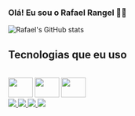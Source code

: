 ### Olá! Eu sou o Rafael Rangel :technologist:

![Rafael's GitHub stats](https://github-readme-stats.vercel.app/api?username=Rafael-Rangel&show_icons=true&theme=dracula)

## Tecnologias que eu uso 

<div style=" display:inline-block"><br>
<img aling="center" height="40" width="50" src="https://cdn.jsdelivr.net/gh/devicons/devicon/icons/html5/html5-original.svg" />
<img aling="center" height="40" width="50" src="https://cdn.jsdelivr.net/gh/devicons/devicon/icons/css3/css3-original.svg" />
<img aling="center" height="40" width="50" src="https://cdn.jsdelivr.net/gh/devicons/devicon/icons/javascript/javascript-original.svg" />
  <!--
<img aling="center" height="40" width="50" src="https://cdn.jsdelivr.net/gh/devicons/devicon/icons/react/react-original.svg" />
<img aling="center" height="40" width="50" src="https://cdn.jsdelivr.net/gh/devicons/devicon/icons/nodejs/nodejs-original.svg" />
<img aling="center" height="40" width="50" src="https://cdn.jsdelivr.net/gh/devicons/devicon/icons/mongodb/mongodb-original.svg" />
-->
</div><br>

<div style="display:inline-block">

<a href="https://www.linkedin.com/in/rafael-rangel-2573361b3/">
<img src="https://img.shields.io/badge/LinkedIn-0077B5?style=for-the-badge&logo=linkedin&logoColor=white">
</a>  
  
   <a href="https://rafael-rangel.github.io/Portf-lio-Rafael-Rangel/">
<img src="https://img.shields.io/badge/website-000000?style=for-the-badge&logo=About.me&logoColor=white">
</a>
  
<a href="mailto:webcode.deve@gmail.com">
<img src="https://img.shields.io/badge/Gmail-D14836?style=for-the-badge&logo=gmail&logoColor=white">
</a>

  <a href="https://www.instagram.com/rafarangel.dev/?next=%2F">
<img src="https://img.shields.io/badge/Instagram-E4405F?style=for-the-badge&logo=instagram&logoColor=white">
</a>
  
  </div>

  
  

